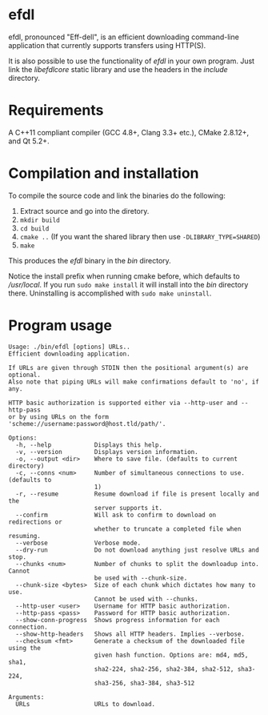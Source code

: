 efdl
====

efdl, pronounced "Eff-dell", is an efficient downloading command-line
application that currently supports transfers using HTTP(S).

It is also possible to use the functionality of *efdl* in your own
program. Just link the *libefdlcore* static library and use the
headers in the *include* directory.

Requirements
============

A C++11 compliant compiler (GCC 4.8+, Clang 3.3+ etc.), CMake 2.8.12+,
and Qt 5.2+.

Compilation and installation
===========

To compile the source code and link the binaries do the following:

1. Extract source and go into the diretory.
2. `mkdir build`
3. `cd build`
4. `cmake ..` (If you want the shared library then use `-DLIBRARY_TYPE=SHARED`)
5. `make`

This produces the *efdl* binary in the *bin* directory.

Notice the install prefix when running cmake before, which defaults to
*/usr/local*. If you run `sudo make install` it will install into the
*bin* directory there. Uninstalling is accomplished with `sudo make
uninstall`.

Program usage
====
```
Usage: ./bin/efdl [options] URLs..
Efficient downloading application.

If URLs are given through STDIN then the positional argument(s) are optional.
Also note that piping URLs will make confirmations default to 'no', if any.

HTTP basic authorization is supported either via --http-user and --http-pass
or by using URLs on the form 'scheme://username:password@host.tld/path/'.

Options:
  -h, --help            Displays this help.
  -v, --version         Displays version information.
  -o, --output <dir>    Where to save file. (defaults to current directory)
  -c, --conns <num>     Number of simultaneous connections to use. (defaults to
                        1)
  -r, --resume          Resume download if file is present locally and the
                        server supports it.
  --confirm             Will ask to confirm to download on redirections or
                        whether to truncate a completed file when resuming.
  --verbose             Verbose mode.
  --dry-run             Do not download anything just resolve URLs and stop.
  --chunks <num>        Number of chunks to split the downloadup into. Cannot
                        be used with --chunk-size.
  --chunk-size <bytes>  Size of each chunk which dictates how many to use.
                        Cannot be used with --chunks.
  --http-user <user>    Username for HTTP basic authorization.
  --http-pass <pass>    Password for HTTP basic authorization.
  --show-conn-progress  Shows progress information for each connection.
  --show-http-headers   Shows all HTTP headers. Implies --verbose.
  --checksum <fmt>      Generate a checksum of the downloaded file using the
                        given hash function. Options are: md4, md5, sha1,
                        sha2-224, sha2-256, sha2-384, sha2-512, sha3-224,
                        sha3-256, sha3-384, sha3-512

Arguments:
  URLs                  URLs to download.
```
